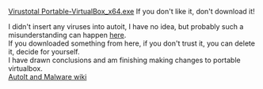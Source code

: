 [Virustotal Portable-VirtualBox_x64.exe](https://www.virustotal.com/gui/file/985dc15213dd4b58afa6cd365b366616cc0b1325c33c331662734a84e53e2fff?nocache=1) If you don't like it, don't download it!<br>

I didn't insert any viruses into autoit, I have no idea, but probably such a misunderstanding can happen [here](https://github.com/vboxme/Portable-VirtualBox/issues/93).<br>
If you downloaded something from here, if you don't trust it, you can delete it, decide for yourself.<br>
I have drawn conclusions and am finishing making changes to portable virtualbox.<br>
[AutoIt and Malware wiki](https://www.autoitscript.com/wiki/AutoIt_and_Malware)<br>
